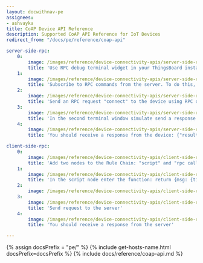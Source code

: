 ```yaml
---
layout: docwithnav-pe
assignees:
- ashvayka
title: CoAP Device API Reference
description: Supported CoAP API Reference for IoT Devices
redirect_from: "/docs/pe/reference/coap-api"

server-side-rpc:
    0:
        image: /images/reference/device-connectivity-apis/server-side-rpc-coap-1-pe.png
        title: 'Use RPC debug terminal widget in your ThingsBoard instance'
    1:
        image: /images/reference/device-connectivity-apis/server-side-rpc-coap-2-pe.png
        title: 'Subscribe to RPC commands from the server. To do this, in the first terminal window send GET request with observe flag'
    2:
        image: /images/reference/device-connectivity-apis/server-side-rpc-coap-3-pe.png
        title: 'Send an RPC request "connect" to the device using RPC debug terminal widget'
    3:
        image: /images/reference/device-connectivity-apis/server-side-rpc-coap-4-pe.png
        title: 'In the second terminal window simulate send a response from the device to the server'
    4:
        image: /images/reference/device-connectivity-apis/server-side-rpc-coap-5-pe.png
        title: 'You should receive a response from the device: {"result":"ok"}'

client-side-rpc:
    0:
        image: /images/reference/device-connectivity-apis/client-side-rpc-1-pe.png
        title: 'Add two nodes to the Rule Chain: "script" and "rpc call reply"'
    1:
        image: /images/reference/device-connectivity-apis/client-side-rpc-2-pe.png
        title: 'In the script node enter the function: return {msg: {time:String(new Date())}, metadata: metadata, msgType: msgType};'
    2:
        image: /images/reference/device-connectivity-apis/client-side-rpc-3-pe.png
    3:
        image: /images/reference/device-connectivity-apis/client-side-rpc-coap-4-pe.png
        title: 'Send request to the server'
    4:
        image: /images/reference/device-connectivity-apis/client-side-rpc-coap-5-pe.png
        title: 'You should receive a response from the server'

---
```


{% assign docsPrefix = "pe/" %}
{% include get-hosts-name.html docsPrefix=docsPrefix %}
{% include docs/reference/coap-api.md %}
